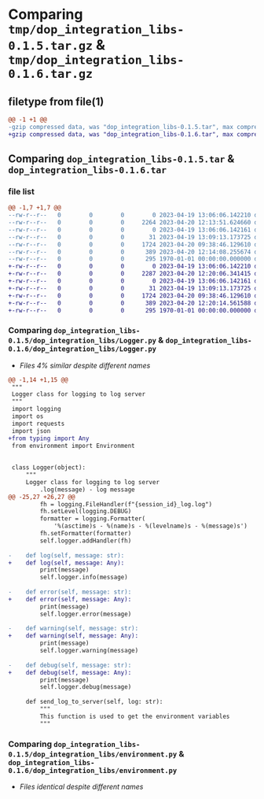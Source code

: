 # Comparing `tmp/dop_integration_libs-0.1.5.tar.gz` & `tmp/dop_integration_libs-0.1.6.tar.gz`

## filetype from file(1)

```diff
@@ -1 +1 @@
-gzip compressed data, was "dop_integration_libs-0.1.5.tar", max compression
+gzip compressed data, was "dop_integration_libs-0.1.6.tar", max compression
```

## Comparing `dop_integration_libs-0.1.5.tar` & `dop_integration_libs-0.1.6.tar`

### file list

```diff
@@ -1,7 +1,7 @@
--rw-r--r--   0        0        0        0 2023-04-19 13:06:06.142210 dop_integration_libs-0.1.5/README.md
--rw-r--r--   0        0        0     2264 2023-04-20 12:13:51.624660 dop_integration_libs-0.1.5/dop_integration_libs/Logger.py
--rw-r--r--   0        0        0        0 2023-04-19 13:06:06.142161 dop_integration_libs-0.1.5/dop_integration_libs/__init__.py
--rw-r--r--   0        0        0       31 2023-04-19 13:09:13.173725 dop_integration_libs-0.1.5/dop_integration_libs/__main__.py
--rw-r--r--   0        0        0     1724 2023-04-20 09:38:46.129610 dop_integration_libs-0.1.5/dop_integration_libs/environment.py
--rw-r--r--   0        0        0      389 2023-04-20 12:14:08.255674 dop_integration_libs-0.1.5/pyproject.toml
--rw-r--r--   0        0        0      295 1970-01-01 00:00:00.000000 dop_integration_libs-0.1.5/PKG-INFO
+-rw-r--r--   0        0        0        0 2023-04-19 13:06:06.142210 dop_integration_libs-0.1.6/README.md
+-rw-r--r--   0        0        0     2287 2023-04-20 12:20:06.341415 dop_integration_libs-0.1.6/dop_integration_libs/Logger.py
+-rw-r--r--   0        0        0        0 2023-04-19 13:06:06.142161 dop_integration_libs-0.1.6/dop_integration_libs/__init__.py
+-rw-r--r--   0        0        0       31 2023-04-19 13:09:13.173725 dop_integration_libs-0.1.6/dop_integration_libs/__main__.py
+-rw-r--r--   0        0        0     1724 2023-04-20 09:38:46.129610 dop_integration_libs-0.1.6/dop_integration_libs/environment.py
+-rw-r--r--   0        0        0      389 2023-04-20 12:20:14.561588 dop_integration_libs-0.1.6/pyproject.toml
+-rw-r--r--   0        0        0      295 1970-01-01 00:00:00.000000 dop_integration_libs-0.1.6/PKG-INFO
```

### Comparing `dop_integration_libs-0.1.5/dop_integration_libs/Logger.py` & `dop_integration_libs-0.1.6/dop_integration_libs/Logger.py`

 * *Files 4% similar despite different names*

```diff
@@ -1,14 +1,15 @@
 """
 Logger class for logging to log server
 """
 import logging
 import os
 import requests
 import json
+from typing import Any
 from environment import Environment
 
 
 class Logger(object):
     """
     Logger class for logging to log server
         .log(message) - log message
@@ -25,27 +26,27 @@
         fh = logging.FileHandler(f"{session_id}_log.log")
         fh.setLevel(logging.DEBUG)
         formatter = logging.Formatter(
             '%(asctime)s - %(name)s - %(levelname)s - %(message)s')
         fh.setFormatter(formatter)
         self.logger.addHandler(fh)
 
-    def log(self, message: str):
+    def log(self, message: Any):
         print(message)
         self.logger.info(message)
 
-    def error(self, message: str):
+    def error(self, message: Any):
         print(message)
         self.logger.error(message)
 
-    def warning(self, message: str):
+    def warning(self, message: Any):
         print(message)
         self.logger.warning(message)
 
-    def debug(self, message: str):
+    def debug(self, message: Any):
         print(message)
         self.logger.debug(message)
 
     def send_log_to_server(self, log: str):
         """
         This function is used to get the environment variables
         """
```

### Comparing `dop_integration_libs-0.1.5/dop_integration_libs/environment.py` & `dop_integration_libs-0.1.6/dop_integration_libs/environment.py`

 * *Files identical despite different names*

